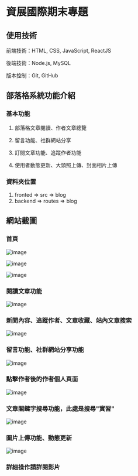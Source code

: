 # 資展國際期末專題

## 使用技術

 前端技術：HTML, CSS, JavaScript, ReactJS

 後端技術：Node.js, MySQL

 版本控制：Git, GitHub

## 部落格系統功能介紹

### 基本功能

1. 部落格文章閱讀、作者文章總覽

2. 留言功能、社群網站分享

3. 訂閱文章功能、追蹤作者功能

4. 使用者動態更新、大頭照上傳、封面相片上傳

### 資料夾位置

1. fronted => src => blog
2. backend => routes => blog

## 網站截圖

### 首頁

![image](https://user-images.githubusercontent.com/97225493/174747286-44bbcb78-0abc-4320-bbf0-0f3190fd7647.png)

![image](https://user-images.githubusercontent.com/97225493/174749583-56c58cdc-8812-40d0-a909-5d3af407a4b0.png)

![image](https://user-images.githubusercontent.com/97225493/174749627-9eb7e169-791e-402a-af22-7edf11755255.png)

### 閱讀文章功能

![image](https://user-images.githubusercontent.com/97225493/174748118-40aae491-469d-43ed-b519-cfdca1a20aa3.png)

### 新聞內容、追蹤作者、文章收藏、站內文章搜索

![image](https://user-images.githubusercontent.com/97225493/174748139-83615502-bde2-4bbd-b456-3d96e82cf705.png)

### 留言功能、社群網站分享功能

![image](https://user-images.githubusercontent.com/97225493/174748159-e3c32a13-67f1-4d08-a866-fd6a6ae1d820.png)

### 點擊作者後的作者個人頁面

![image](https://user-images.githubusercontent.com/97225493/174748337-8a3e2c4d-09ea-4d28-8cd7-69c68df69303.png)

### 文章關鍵字搜尋功能，此處是搜尋"實習"

![image](https://user-images.githubusercontent.com/97225493/174748403-54ae970d-b625-43dd-8146-b10a2b8f8389.png)

### 圖片上傳功能、動態更新

![image](https://user-images.githubusercontent.com/97225493/174748471-259f918d-f95a-4851-bcf3-cc480535b466.png)



### 詳細操作請詳閱影片


